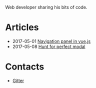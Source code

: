 Web developer sharing his bits of code.

# Articles

* 2017-05-01 [Navigation panel in vue.js](vue-navbar/article.md)
* 2017-05-08 [Hunt for perfect modal](perfect-modal/article.md)

# Contacts

* [Gitter](https://gitter.im/asvae)